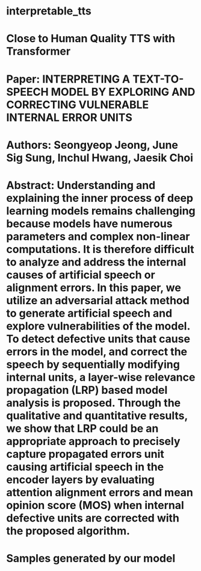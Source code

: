 # interpretable_tts 
# Close to Human Quality TTS with Transformer

# Paper: INTERPRETING A TEXT-TO-SPEECH MODEL BY EXPLORING AND CORRECTING VULNERABLE INTERNAL ERROR UNITS

# Authors: Seongyeop Jeong, June Sig Sung, Inchul Hwang, Jaesik Choi

# Abstract: Understanding and explaining the inner process of deep learning models remains challenging because models have numerous parameters and complex non-linear computations. It is therefore difficult to analyze and address the internal causes of artificial speech or alignment errors. In this paper, we utilize an adversarial attack method to generate artificial speech and explore vulnerabilities of the model. To detect defective units that cause errors in the model, and correct the speech by sequentially modifying internal units, a layer-wise relevance propagation (LRP) based model analysis is proposed. Through the qualitative and quantitative results, we show that LRP could be an appropriate approach to precisely capture propagated errors unit causing artificial speech in the encoder layers by evaluating attention alignment errors and mean opinion score (MOS) when internal defective units are corrected with the proposed algorithm.


# Samples generated by our model



